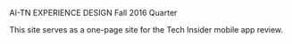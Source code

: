 AI-TN EXPERIENCE DESIGN
Fall 2016 Quarter

This site serves as a one-page site for
the Tech Insider mobile app review.
